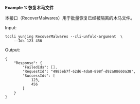 **Example 1: 恢复木马文件**

本接口（RecoverMalwares）用于批量恢复已经被隔离的木马文件。

Input: 

```
tccli yunjing RecoverMalwares --cli-unfold-argument  \
    --Ids 123 456
```

Output: 
```
{
    "Response": {
        "FailedIds": [],
        "RequestId": "4985eb7f-62d6-4da8-898f-d92a08660a38",
        "SuccessIds": [
            123,
            456
        ]
    }
}
```

